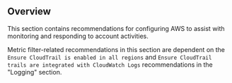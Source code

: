 ## Overview

This section contains recommendations for configuring AWS to assist with monitoring and responding to account activities.

Metric filter-related recommendations in this section are dependent on the `Ensure CloudTrail is enabled in all regions` and `Ensure CloudTrail trails are integrated with CloudWatch Logs` recommendations in the "Logging" section.
